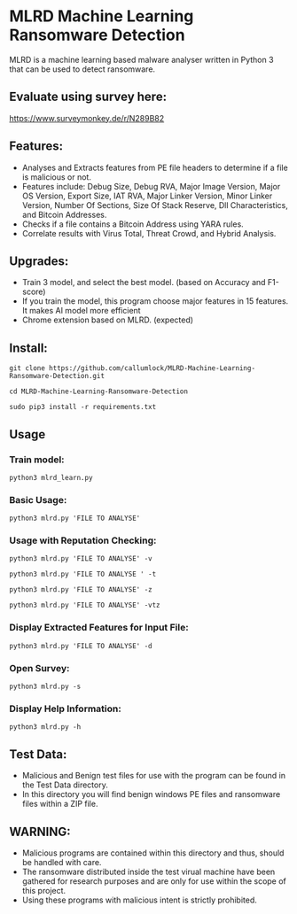 # MLRD Machine Learning Ransomware Detection
MLRD is a machine learning based malware analyser written in Python 3 that can be used to detect ransomware.

## Evaluate using survey here:
https://www.surveymonkey.de/r/N289B82

## Features:
* Analyses and Extracts features from PE file headers to determine if a file is malicious or not.
* Features include: Debug Size, Debug RVA, Major Image Version, Major OS Version, Export Size, IAT RVA, Major Linker Version, Minor Linker Version, Number Of Sections, Size Of Stack Reserve, Dll Characteristics, and Bitcoin Addresses.
* Checks if a file contains a Bitcoin Address using YARA rules.
* Correlate results with Virus Total, Threat Crowd, and Hybrid Analysis.

## Upgrades:
* Train 3 model, and select the best model. (based on Accuracy and F1-score)
* If you train the model, this program choose major features in 15 features. It makes AI model more efficient
* Chrome extension based on MLRD. (expected)

## Install:
```
git clone https://github.com/callumlock/MLRD-Machine-Learning-Ransomware-Detection.git

cd MLRD-Machine-Learning-Ransomware-Detection

sudo pip3 install -r requirements.txt
```
## Usage

### Train model:
```
python3 mlrd_learn.py
```

### Basic Usage:
```
python3 mlrd.py 'FILE TO ANALYSE'
```
### Usage with Reputation Checking:
```
python3 mlrd.py 'FILE TO ANALYSE' -v

python3 mlrd.py 'FILE TO ANALYSE ' -t

python3 mlrd.py 'FILE TO ANALYSE' -z

python3 mlrd.py 'FILE TO ANALYSE' -vtz
```
### Display Extracted Features for Input File:
```
python3 mlrd.py 'FILE TO ANALYSE' -d
```
### Open Survey:
```
python3 mlrd.py -s
```
### Display Help Information:
```
python3 mlrd.py -h
```

## Test Data:
* Malicious and Benign test files for use with the program can be found in the Test Data directory.
* In this directory you will find benign windows PE files and ransomware files within a ZIP file.

## WARNING:
* Malicious programs are contained within this directory and thus, should be handled with care.
* The ransomware distributed inside the test virual machine have been gathered for research purposes and are only for use within the scope of this project.
* Using these programs with malicious intent is strictly prohibited.
